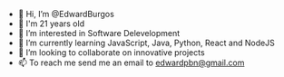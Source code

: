 - 👋 Hi, I’m @EdwardBurgos 
- 🧑 I'm 21 years old
- 👀 I’m interested in Software Delevelopment
- 🌱 I’m currently learning JavaScript, Java, Python, React and NodeJS
- 💞️ I’m looking to collaborate on innovative projects
- 📫 To reach me send me an email to edwardpbn@gmail.com
